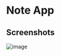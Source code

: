 
# Note App

## Screenshots
![image](https://github.com/user-attachments/assets/d4ab4918-7176-4662-8e99-5c219856fedf)





